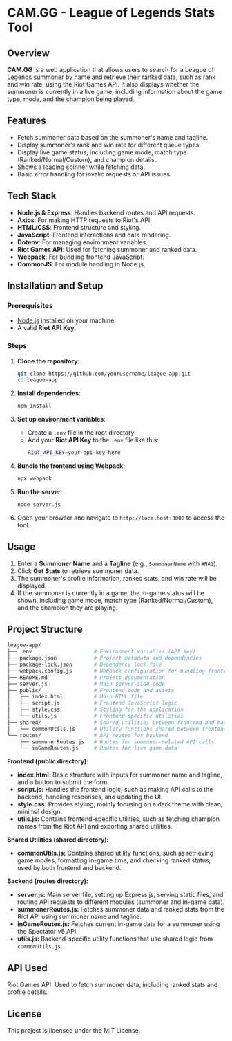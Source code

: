 # CAM.GG - League of Legends Stats Tool

## Overview

**CAM.GG** is a web application that allows users to search for a League of Legends summoner by name and retrieve their ranked data, such as rank and win rate, using the Riot Games API. It also displays whether the summoner is currently in a live game, including information about the game type, mode, and the champion being played.

## Features

-   Fetch summoner data based on the summoner's name and tagline.
-   Display summoner's rank and win rate for different queue types.
-   Display live game status, including game mode, match type (Ranked/Normal/Custom), and champion details.
-   Shows a loading spinner while fetching data.
-   Basic error handling for invalid requests or API issues.

## Tech Stack

-   **Node.js & Express**: Handles backend routes and API requests.
-   **Axios**: For making HTTP requests to Riot's API.
-   **HTML/CSS**: Frontend structure and styling.
-   **JavaScript**: Frontend interactions and data rendering.
-   **Dotenv**: For managing environment variables.
-   **Riot Games API**: Used for fetching summoner and ranked data.
-   **Webpack**: For bundling frontend JavaScript.
-   **CommonJS**: For module handling in Node.js.

## Installation and Setup

### Prerequisites

- [Node.js](https://nodejs.org/) installed on your machine.
- A valid **Riot API Key**.

### Steps

1. **Clone the repository**:
    ```bash
    git clone https://github.com/yourusername/league-app.git
    cd league-app
    ```

2. **Install dependencies**:
    ```bash
    npm install
    ```

3. **Set up environment variables**:
    - Create a `.env` file in the root directory.
    - Add your **Riot API Key** to the `.env` file like this:
      ```bash
      RIOT_API_KEY=your-api-key-here
      ```

4. **Bundle the frontend using Webpack**:
    ```bash
    npx webpack
    ```

5. **Run the server**:
    ```bash
    node server.js
    ```

6. Open your browser and navigate to `http://localhost:3000` to access the tool.

## Usage

1. Enter a **Summoner Name** and a **Tagline** (e.g., `SummonerName` with `#NA1`).
2. Click **Get Stats** to retrieve summoner data.
3. The summoner's profile information, ranked stats, and win rate will be displayed.
4. If the summoner is currently in a game, the in-game status will be shown, including game mode, match type (Ranked/Normal/Custom), and the champion they are playing.

## Project Structure

```bash
league-app/
├── .env                    # Environment variables (API key)
├── package.json            # Project metadata and dependencies
├── package-lock.json       # Dependency lock file
├── webpack.config.js       # Webpack configuration for bundling frontend
├── README.md               # Project documentation
├── server.js               # Main server-side code
├── public/                 # Frontend code and assets
│   ├── index.html          # Main HTML file
│   ├── script.js           # Frontend JavaScript logic
│   ├── style.css           # Styling for the application
│   └── utils.js            # Frontend-specific utilities
├── shared/                 # Shared utilities between frontend and backend
│   └── commonUtils.js      # Utility functions shared between frontend and backend
└── routes/                 # API routes for backend
    ├── summonerRoutes.js   # Routes for summoner-related API calls
    └── inGameRoutes.js     # Routes for live game data
```

**Frontend (public directory):**

-   **index.html:** Basic structure with inputs for summoner name and tagline, and a button to submit the form.
-   **script.js:** Handles the frontend logic, such as making API calls to the backend, handling responses, and updating the UI.
-   **style.css:** Provides styling, mainly focusing on a dark theme with clean, minimal design.
-   **utils.js:** Contains frontend-specific utilities, such as fetching champion names from the Riot API and exporting shared utilities.

**Shared Utilities (shared directory):**

-   **commonUtils.js:** Contains shared utility functions, such as retrieving game modes, formatting in-game time, and checking ranked status, used by both frontend and backend.

**Backend (routes directory):**

-   **server.js:** Main server file, setting up Express.js, serving static files, and routing API requests to different modules (summoner and in-game data).
-   **summonerRoutes.js:** Fetches summoner data and ranked stats from the Riot API using summoner name and tagline.
-   **inGameRoutes.js:** Fetches current in-game data for a summoner using the Spectator v5 API.
-   **utils.js:** Backend-specific utility functions that use shared logic from `commonUtils.js`.

API Used
--------

Riot Games API: Used to fetch summoner data, including ranked stats and profile details.

License
-------

This project is licensed under the MIT License.